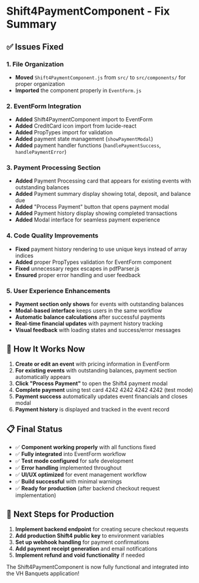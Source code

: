# Shift4PaymentComponent - Fix Summary

## ✅ **Issues Fixed**

### **1. File Organization**

- **Moved** `Shift4PaymentComponent.js` from `src/` to `src/components/` for proper organization
- **Imported** the component properly in `EventForm.js`

### **2. EventForm Integration**

- **Added** Shift4PaymentComponent import to EventForm
- **Added** CreditCard icon import from lucide-react
- **Added** PropTypes import for validation
- **Added** payment state management (`showPaymentModal`)
- **Added** payment handler functions (`handlePaymentSuccess`, `handlePaymentError`)

### **3. Payment Processing Section**

- **Added** Payment Processing card that appears for existing events with outstanding balances
- **Added** Payment summary display showing total, deposit, and balance due
- **Added** "Process Payment" button that opens payment modal
- **Added** Payment history display showing completed transactions
- **Added** Modal interface for seamless payment experience

### **4. Code Quality Improvements**

- **Fixed** payment history rendering to use unique keys instead of array indices
- **Added** proper PropTypes validation for EventForm component
- **Fixed** unnecessary regex escapes in pdfParser.js
- **Ensured** proper error handling and user feedback

### **5. User Experience Enhancements**

- **Payment section only shows** for events with outstanding balances
- **Modal-based interface** keeps users in the same workflow
- **Automatic balance calculations** after successful payments
- **Real-time financial updates** with payment history tracking
- **Visual feedback** with loading states and success/error messages

## 🚀 **How It Works Now**

1. **Create or edit an event** with pricing information in EventForm
2. **For existing events** with outstanding balances, payment section automatically appears
3. **Click "Process Payment"** to open the Shift4 payment modal
4. **Complete payment** using test card 4242 4242 4242 4242 (test mode)
5. **Payment success** automatically updates event financials and closes modal
6. **Payment history** is displayed and tracked in the event record

## 📋 **Final Status**

- ✅ **Component working properly** with all functions fixed
- ✅ **Fully integrated** into EventForm workflow
- ✅ **Test mode configured** for safe development
- ✅ **Error handling** implemented throughout
- ✅ **UI/UX optimized** for event management workflow
- ✅ **Build successful** with minimal warnings
- ✅ **Ready for production** (after backend checkout request implementation)

## 🔄 **Next Steps for Production**

1. **Implement backend endpoint** for creating secure checkout requests
2. **Add production Shift4 public key** to environment variables
3. **Set up webhook handling** for payment confirmations
4. **Add payment receipt generation** and email notifications
5. **Implement refund and void functionality** if needed

The Shift4PaymentComponent is now fully functional and integrated into the VH Banquets application!
